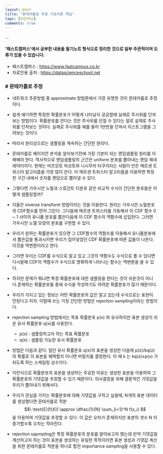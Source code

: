 ```yaml
---
layout: post
title: "몬테카를로 추정 기초이론 핵심"
tags: [머신러닝]
comments: true
---
```


...

#### '패스트캠퍼스'에서 공부한 내용을 필기노트 형식으로 정리한 것으로 일부 주관적이며 오류가 있을 수 있습니다.

- 패스트캠퍼스 : https://www.fastcampus.co.kr
- 자료인용 출처 : https://datascienceschool.net

### # 몬테카를로 추정

- 네트워크 추론방법 중 approximate 방법론에서 가장 유명한 것이 몬테카를로 추정이다.


- 쉽게 얘기하면 특정한 확률분포가 어떻게 나타날지 궁금할때 실제로 주사위를 던져보는 방법이다. 확률분포를 안다는 것은 주사위를 던질 수 있다는 말로 실제로 주사위를 던져보는 것이다. 실제로 주사위를 예를 들어 1만번을 던져서 히스토그램을 그려보는 것이다.


- 따라서 원리상으로는 샘플링을 계속하는 간단한 원리다.


- 몬테카를로 베이지안 분석을 알아보기전에 가장 기본이 되는 랜덤샘플링 원리를 이해해야 한다. 역사적으로 랜덤샘플링의 근간은 uniform 분포를 뽑아내는 랜덤 제네레이터이다. 현재는 마츠모토 마코토와 니시무라 타쿠지라는 사람이 만든 메르센 트위스터 알고리즘을 가장 많이 쓴다. 이 메르센 트위스터 알고리즘을 이용하면 특정한 구간 내에서 숫자를 랜덤으로 뽑아낼 수 있다.


- 그렇다면 가우시안 노멀과 스튜던트 티분포 같은 비교적 수식이 간단한 분포들은 어떻게 샘플링할까?


- 이들은 inverse transform 방법이라는 것을 이용한다. 원리는 가우시안 노멀분포의 CDF함수를 먼저 그린다. 그다음에 메르센 트위스터를 가동해서 이 CDF 함수 0 ~ 1 사이의 유니폼 분포를 뽑은다음에 이 CDF 함수의 역함수에 삽입한다. 그러면 가우시안 노멀 모양의 분포를 구현할 수 있다.


- 우리가 원하는 확률분포가 있으면 그 CDF함수의 역함수를 이용해서 유니폼분포에서 뽑은값을 통과시키면 우리가 집어넣었던 CDF 확률분포에 따른 값들이 나온다. 이것을 역변환이라고 한다.


- 그러면 우리는 CDF를 수식으로 알고 있고 그것의 역함수도 수식으로 풀 수 있다면 다시말해 CDF의 역함수가 수식으로 명확하게 나타나는 함수는 역변환을 쓸 수 있다.


- 하지만 문제가 뭐냐면 특정 확률분포에 대한 샘플링을 한다는 것이 쉬운것이 아니다.존재하는 확률분포들 중에 수식을 작성하기도 어려운 확률분포가 많기 때문이다.


- 우리가 가지고 있는 정보는 어떤 확률분포의 값은 알고 있는데 수식으로는 표현이 안된다고 치자. 이럴때 쓰는 가장 간단한 방법은 rejection sampling이라는 방법이다.


- rejection sampling 방법에서는 목표 확률분포 p(x) 와 유사하지만 표본 생성이 쉬운 유사 확률분포 q(x)를 사용한다.

    - p(x) : 샘플링하고자 하는 목표 확률분포
    - q(x) : 샘플링 가능한 유사 확률분포


- 방법은 다음과 같다. 일단 유사 확률분포  q(x)의 표본을 생성한 다음에 p(z)/kq(z) 의 확률로 이 표본을 채택할지 아니면 버릴지를 결정한다. 이 때  k 는  kq(x)≥p(x) 가 되도록 하는 스케일링 상수이다.

- 이런식으로 확률분포의 표본을 생성하는 주요한 이유는 생성한 표본을 이용하여 그 확률분포의 기댓값을 추정할 수 있기 때문이다. 의사결정을 위해 결론적인 기댓값을 우리가 뽑아내기 위해서다. 


- 우리가 관심을 가지는 확률분포에 대해 기댓값을 구하고 싶을때, N개의 표본 데이터를 생성했다면 몬테카를로 적분 $$\ \text{E}[f(X)] \approx \dfrac{1}{N} \sum_{i=1}^N f(x_i) $$을 이용하여 기댓값을 추정할 수 있다. 이 값은 오차가 존재하지만 표본의 갯수  N 이 증가할수록 오차는 작아진다.


- rejection sapmpling은 특정 확률분포의 분포를 알아보고자 했는데 만약 기댓값을 계산하고자 하는 것이 표본을 생성하는 유일한 목적이라면 표본 생성과 기댓값 계산을 위한 몬테카를로 적분을 하나로 합친 importance sampling을 사용할 수 있다.

